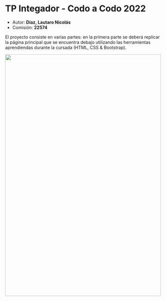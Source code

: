 <h1>TP Integador - Codo a Codo 2022</h1>
<div>
<ul>
    <li>Autor: <strong>Díaz, Lautaro Nicolás</strong></li>
    <li>Comisión: <strong>22574</strong></li>
</ul>
</div>
<div>
<p> El proyecto consiste en varias partes: en la primera parte se deberá replicar la página principal que se encuentra debajo 
utilizando las herramientas aprendiendas durante la cursada (HTML, CSS & Bootstrap).
</p>
<div style="display:flex; justify-content: center;">
<img src="https://i.ibb.co/FKcK2Sn/imagen-final.jpg" longdesc="" width="504" height="785">
</div>
</div>
